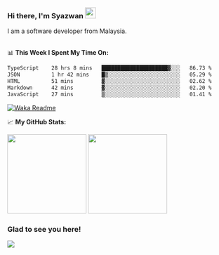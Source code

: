 ### Hi there, I'm Syazwan <img src="https://media.giphy.com/media/hvRJCLFzcasrR4ia7z/giphy.gif" width="25px">
I am a software developer from Malaysia.
<br/><br/>

📊 **This Week I Spent My Time On:**
<!--START_SECTION:waka-->

```txt
TypeScript    28 hrs 8 mins   █████████████████████▓░░░   86.73 %
JSON          1 hr 42 mins    █▒░░░░░░░░░░░░░░░░░░░░░░░   05.29 %
HTML          51 mins         ▓░░░░░░░░░░░░░░░░░░░░░░░░   02.62 %
Markdown      42 mins         ▓░░░░░░░░░░░░░░░░░░░░░░░░   02.20 %
JavaScript    27 mins         ▒░░░░░░░░░░░░░░░░░░░░░░░░   01.41 %
```

<!--END_SECTION:waka-->
[![Waka Readme](https://github.com/syazwanz/syazwanz/actions/workflows/wakatime.yml/badge.svg)](https://github.com/syazwanz/syazwanz/actions/workflows/wakatime.yml)

📈 **My GitHub Stats:**

<p>
  <img height="180em" src="https://github-readme-stats.vercel.app/api?username=syazwanz&show_icons=true&hide_border=false&&count_private=true&include_all_commits=true" />
  <img height="180em" src="https://github-readme-stats.vercel.app/api/top-langs/?username=syazwanz&exclude_repo=KNN-Image-Classification&show_icons=true&hide_border=false&layout=compact&langs_count=8"/>
</p>

### Glad to see you here!
![](https://visitor-badge.glitch.me/badge?page_id=syazwanz.syazwanz)
